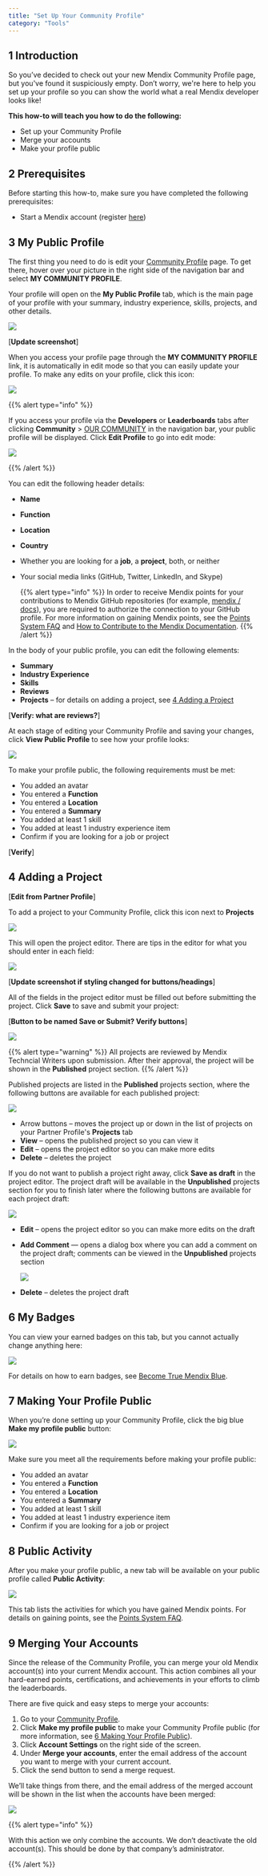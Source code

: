 ```yaml
---
title: "Set Up Your Community Profile"
category: "Tools"
---
```


## 1 Introduction

So you’ve decided to check out your new Mendix Community Profile page, but you've found it suspiciously empty. Don’t worry, we're here to help you set up your profile so you can show the world what a real Mendix developer looks like!

**This how-to will teach you how to do the following:**

* Set up your Community Profile
* Merge your accounts
* Make your profile public

## 2 Prerequisites

Before starting this how-to, make sure you have completed the following prerequisites:

* Start a Mendix account (register [here](https://www.mendix.com/try-now/))

## 3 My Public Profile<a name="publicprofile"></a>

The first thing you need to do is edit your [Community Profile](https://developer.mendixcloud.com/link/profile) page. To get there, hover over your picture in the right side of the navigation bar and select **MY COMMUNITY PROFILE**.

Your profile will open on the **My Public Profile** tab, which is the main page of your profile with your summary, industry experience, skills, projects, and other details.

![](attachments/how-to-set-up-your-profile/community-profile.png)

[**Update screenshot**]

When you access your profile page through the **MY COMMUNITY PROFILE** link, it is automatically in edit mode so that you can easily update your profile. To make any edits on your profile, click this icon:

![](attachments/how-to-set-up-your-profile/icon.png)

{{% alert type="info" %}}

If you access your profile via the **Developers** or **Leaderboards** tabs after clicking **Community** > [OUR COMMUNITY](https://developer.mendixcloud.com/link/community) in the navigation bar, your public profile will be displayed. Click **Edit Profile** to go into edit mode:

![](attachments/how-to-set-up-your-profile/edit.png)

{{% /alert %}}

You can edit the following header details:

* **Name**
* **Function**
* **Location**
* **Country**
* Whether you are looking for a **job**, a **project**, both, or neither
*   Your social media links (GitHub, Twitter, LinkedIn, and Skype)

    {{% alert type="info" %}}
    In order to receive Mendix points for your contributions to Mendix GitHub repositories (for example, [mendix / docs](https://github.com/mendix/docs)), you are required to authorize the connection to your GitHub profile. For more information on gaining Mendix points, see the [Points System FAQ](https://developer.mendixcloud.com/link/faq) and [How to Contribute to the Mendix Documentation](../documentation/contribute-to-the-mendix-documentation#GainingMendixPoints).
    {{% /alert %}}

In the body of your public profile, you can edit the following elements:

* **Summary**
* **Industry Experience**
* **Skills**
* **Reviews**
*  **Projects** – for details on adding a project, see [4 Adding a Project](#project)

[**Verify: what are reviews?**]

At each stage of editing your Community Profile and saving your changes, click **View Public Profile** to see how your profile looks:

![](attachments/how-to-set-up-your-profile/make-public.png)

To make your profile public, the following requirements must be met:

* You added an avatar
* You entered a **Function**
* You entered a **Location**
* You entered a **Summary**
* You added at least 1 skill
* You added at least 1 industry experience item
* Confirm if you are looking for a job or project

[**Verify**]

## 4 Adding a Project<a name="project"></a>

[**Edit from Partner Profile**]

To add a project to your Community Profile, click this icon next to **Projects**

![](attachments/how-to-set-up-your-profile/add-project.png)

This will open the project editor. There are tips in the editor for what you should enter in each field:

![](attachments/how-to-set-up-your-profile/project-editor.png)

[**Update screenshot if styling changed for buttons/headings**]

All of the fields in the project editor must be filled out before submitting the project. Click **Save** to save and submit your project:

[**Button to be named Save or Submit? Verify buttons**]

![](attachments/how-to-set-up-your-profile/save.png)

{{% alert type="warning" %}}
All projects are reviewed by Mendix Techncial Writers upon submission. After their approval, the project will be shown in the **Published** project section.
{{% /alert %}}

Published projects are listed in the **Published** projects section, where the following buttons are available for each published project:

![](attachments/how-to-set-up-your-partner-profile/published.png)

* Arrow buttons – moves the project up or down in the list of projects on your Partner Profile's **Projects** tab
* **View** – opens the published project so you can view it
* **Edit** – opens the project editor so you can make more edits
* **Delete** – deletes the project

If you do not want to publish a project right away, click **Save as draft** in the project editor. The project draft will be available in the **Unpublished** projects section for you to finish later where the following buttons are available for each project draft:

![](attachments/how-to-set-up-your-partner-profile/unpublished.png)

* **Edit** – opens the project editor so you can make more edits on the draft
* **Add Comment** — opens a dialog box where you can add a comment on the project draft; comments can be viewed in the **Unpublished** projects section

    ![](attachments/how-to-set-up-your-partner-profile/project-comment.png)

* **Delete** – deletes the project draft








## 6 My Badges

You can view your earned badges on this tab, but you cannot actually change anything here:

![](attachments/how-to-set-up-your-profile/badges.png)

For details on how to earn badges, see [Become True Mendix Blue](https://developer.mendixcloud.com/link/faq).

## 7 Making Your Profile Public<a name="MakingYourProfilePublic"></a>

When you’re done setting up your Community Profile, click the big blue **Make my profile public** button:

![](attachments/how-to-set-up-your-profile/make-public.png)

Make sure you meet all the requirements before making your profile public:

* You added an avatar
* You entered a **Function**
* You entered a **Location**
* You entered a **Summary**
* You added at least 1 skill
* You added at least 1 industry experience item
* Confirm if you are looking for a job or project

## 8 Public Activity

After you make your profile public, a new tab will be available on your public profile called **Public Activity**:

![](attachments/how-to-set-up-your-profile/public_activity.png)

This tab lists the activities for which you have gained Mendix points. For details on gaining points, see the [Points System FAQ](https://developer.mendixcloud.com/link/faq).

## 9 Merging Your Accounts

Since the release of the Community Profile, you can merge your old Mendix account(s) into your current Mendix account. This action combines all your hard-earned points, certifications, and achievements in your efforts to climb the leaderboards.

There are five quick and easy steps to merge your accounts:

1. Go to your [Community Profile](https://developer.mendixcloud.com/link/ownprofile/).
2. Click **Make my profile public** to make your Community Profile public (for more information, see [6 Making Your Profile Public](#MakingYourProfilePublic)).
3. Click **Account Settings** on the right side of the screen.
4. Under **Merge your accounts**, enter the email address of the account you want to merge with your current account.
5. Click the send button to send a merge request.

We’ll take things from there, and the email address of the merged account will be shown in the list when the accounts have been merged:

![](attachments/how-to-set-up-your-profile/MergeAccountsRequestApproved.png)

{{% alert type="info" %}}

With this action we only combine the accounts. We don’t deactivate the old account(s). This should be done by that company’s administrator.

{{% /alert %}}
